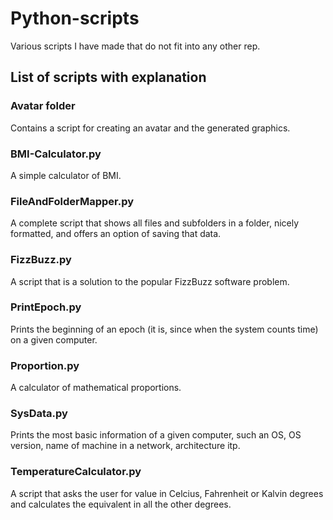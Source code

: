 # Python-scripts
Various scripts I have made that do not fit into any other rep.

## List of scripts with explanation

### Avatar folder

Contains a script for creating an avatar and the generated graphics.

### BMI-Calculator.py

A simple calculator of BMI.

### FileAndFolderMapper.py

A complete script that shows all files and subfolders in a folder, nicely formatted, and offers an option of saving that data. 

### FizzBuzz.py
A script that is a solution to the popular FizzBuzz software problem.

### PrintEpoch.py
Prints the beginning of an epoch (it is, since when the system counts time) on a given computer.

### Proportion.py
A calculator of mathematical proportions.

### SysData.py
Prints the most basic information of a given computer, such an OS, OS version, name of machine in a network, architecture itp.

### TemperatureCalculator.py
A script that asks the user for value in Celcius, Fahrenheit or Kalvin degrees and calculates the equivalent in all the other degrees.
